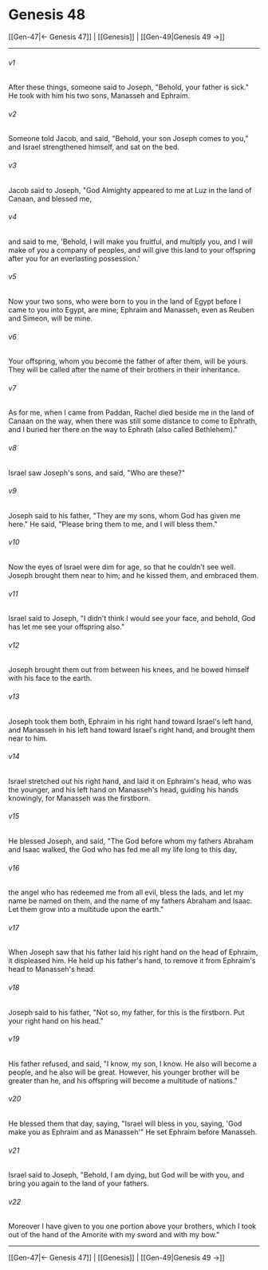 # Genesis 48

[[Gen-47|← Genesis 47]] | [[Genesis]] | [[Gen-49|Genesis 49 →]]
***



###### v1 
After these things, someone said to Joseph, "Behold, your father is sick." He took with him his two sons, Manasseh and Ephraim. 

###### v2 
Someone told Jacob, and said, "Behold, your son Joseph comes to you," and Israel strengthened himself, and sat on the bed. 

###### v3 
Jacob said to Joseph, "God Almighty appeared to me at Luz in the land of Canaan, and blessed me, 

###### v4 
and said to me, 'Behold, I will make you fruitful, and multiply you, and I will make of you a company of peoples, and will give this land to your offspring after you for an everlasting possession.' 

###### v5 
Now your two sons, who were born to you in the land of Egypt before I came to you into Egypt, are mine; Ephraim and Manasseh, even as Reuben and Simeon, will be mine. 

###### v6 
Your offspring, whom you become the father of after them, will be yours. They will be called after the name of their brothers in their inheritance. 

###### v7 
As for me, when I came from Paddan, Rachel died beside me in the land of Canaan on the way, when there was still some distance to come to Ephrath, and I buried her there on the way to Ephrath (also called Bethlehem)." 

###### v8 
Israel saw Joseph's sons, and said, "Who are these?" 

###### v9 
Joseph said to his father, "They are my sons, whom God has given me here." He said, "Please bring them to me, and I will bless them." 

###### v10 
Now the eyes of Israel were dim for age, so that he couldn't see well. Joseph brought them near to him; and he kissed them, and embraced them. 

###### v11 
Israel said to Joseph, "I didn't think I would see your face, and behold, God has let me see your offspring also." 

###### v12 
Joseph brought them out from between his knees, and he bowed himself with his face to the earth. 

###### v13 
Joseph took them both, Ephraim in his right hand toward Israel's left hand, and Manasseh in his left hand toward Israel's right hand, and brought them near to him. 

###### v14 
Israel stretched out his right hand, and laid it on Ephraim's head, who was the younger, and his left hand on Manasseh's head, guiding his hands knowingly, for Manasseh was the firstborn. 

###### v15 
He blessed Joseph, and said, "The God before whom my fathers Abraham and Isaac walked, the God who has fed me all my life long to this day, 

###### v16 
the angel who has redeemed me from all evil, bless the lads, and let my name be named on them, and the name of my fathers Abraham and Isaac. Let them grow into a multitude upon the earth." 

###### v17 
When Joseph saw that his father laid his right hand on the head of Ephraim, it displeased him. He held up his father's hand, to remove it from Ephraim's head to Manasseh's head. 

###### v18 
Joseph said to his father, "Not so, my father, for this is the firstborn. Put your right hand on his head." 

###### v19 
His father refused, and said, "I know, my son, I know. He also will become a people, and he also will be great. However, his younger brother will be greater than he, and his offspring will become a multitude of nations." 

###### v20 
He blessed them that day, saying, "Israel will bless in you, saying, 'God make you as Ephraim and as Manasseh'" He set Ephraim before Manasseh. 

###### v21 
Israel said to Joseph, "Behold, I am dying, but God will be with you, and bring you again to the land of your fathers. 

###### v22 
Moreover I have given to you one portion above your brothers, which I took out of the hand of the Amorite with my sword and with my bow."

***
[[Gen-47|← Genesis 47]] | [[Genesis]] | [[Gen-49|Genesis 49 →]]

